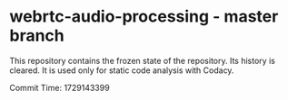 # webrtc-audio-processing - master branch

This repository contains the frozen state of the repository.
Its history is cleared. It is used only for static code
analysis with Codacy.

Commit Time: 1729143399